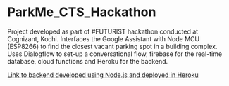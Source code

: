 # ParkMe_CTS_Hackathon


Project developed as part of #FUTURIST hackathon conducted at Cognizant, Kochi. Interfaces the Google Assistant with Node MCU (ESP8266) to find the closest vacant parking spot in a building complex. Uses Dialogflow to set-up a conversational flow, firebase for the real-time database, cloud functions and Heroku for the backend.

[Link to backend developed using Node.js and deployed in Heroku](https://github.com/iamjosephvarghese/Basic_Node_Backend)

